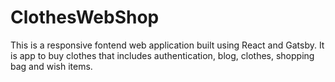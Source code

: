 # ClothesWebShop

This is a  responsive fontend web application built using React and Gatsby.
It is app to buy clothes that includes authentication, blog, clothes, shopping bag and wish items.
